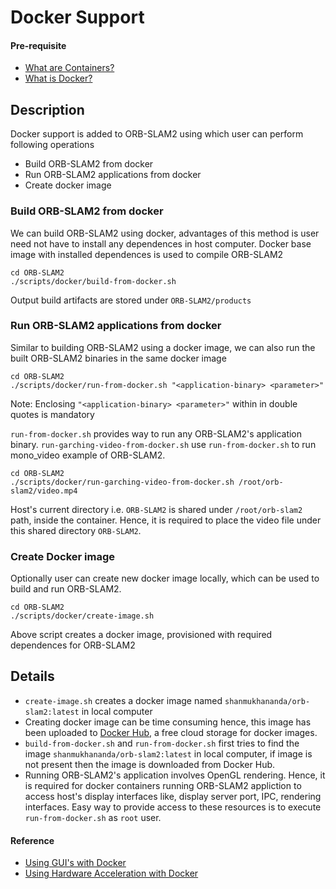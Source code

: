 # Docker Support

#### Pre-requisite

- [What are Containers?](https://aws.amazon.com/containers)
- [What is Docker?](https://en.wikipedia.org/wiki/Docker_(software))

## Description

Docker support is added to ORB-SLAM2 using which user can perform following operations

- Build ORB-SLAM2 from docker
- Run ORB-SLAM2 applications from docker
- Create docker image

### Build ORB-SLAM2 from docker
We can build ORB-SLAM2 using docker, advantages of this method is user need not have to install any dependences in host computer. Docker base image with installed dependences is used to compile ORB-SLAM2

```
cd ORB-SLAM2
./scripts/docker/build-from-docker.sh
```

Output build artifacts are stored under `ORB-SLAM2/products`

### Run ORB-SLAM2 applications from docker
Similar to building ORB-SLAM2 using a docker image, we can also run the built ORB-SLAM2 binaries in the same docker image

```
cd ORB-SLAM2
./scripts/docker/run-from-docker.sh "<application-binary> <parameter>"
```
Note: Enclosing `"<application-binary> <parameter>"` within in double quotes is mandatory

`run-from-docker.sh` provides way to run any ORB-SLAM2's application binary. `run-garching-video-from-docker.sh` use `run-from-docker.sh` to run mono_video example of ORB-SLAM2.

```
cd ORB-SLAM2
./scripts/docker/run-garching-video-from-docker.sh /root/orb-slam2/video.mp4
```

Host's current directory i.e. `ORB-SLAM2` is shared under `/root/orb-slam2` path, inside the container. Hence, it is required to place the video file under this shared directory `ORB-SLAM2`.

### Create Docker image
Optionally user can create new docker image locally, which can be used to build and run ORB-SLAM2.

```
cd ORB-SLAM2
./scripts/docker/create-image.sh
```
Above script creates a docker image, provisioned with required dependences for ORB-SLAM2

## Details

- `create-image.sh` creates a docker image named `shanmukhananda/orb-slam2:latest` in local computer
- Creating docker image can be time consuming hence, this image has been uploaded to [Docker Hub](https://hub.docker.com/r/shanmukhananda/orb-slam2), a free cloud storage for docker images.
- `build-from-docker.sh` and `run-from-docker.sh` first tries to find the image `shanmukhananda/orb-slam2:latest` in local computer, if image is not present then the image is downloaded from Docker Hub.
- Running ORB-SLAM2's application involves OpenGL rendering. Hence, it is required for docker containers running ORB-SLAM2 appliction to access host's display interfaces like, display server port, IPC, rendering interfaces. Easy way to provide access to these resources is to execute `run-from-docker.sh` as `root` user.

#### Reference
- [Using GUI's with Docker](http://wiki.ros.org/docker/Tutorials/GUI)
- [Using Hardware Acceleration with Docker](http://wiki.ros.org/docker/Tutorials/Hardware%20Acceleration)
